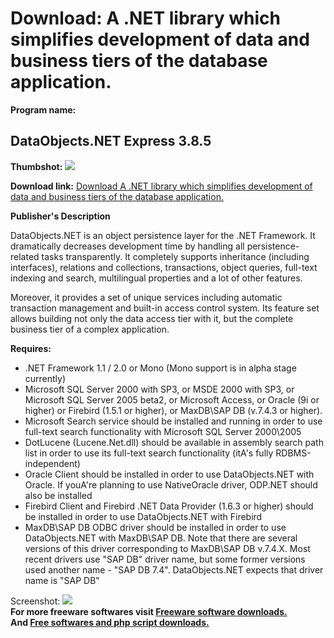 # Download: A .NET library which simplifies development of data and business tiers of the database application.

**Program name:**

## DataObjects.NET Express 3.8.5

  
**Thumbshot:** ![](http://www.freewarefiles.com/screenshot/nopic.gif)   
  
**Download link:** [Download A .NET library which simplifies development of data and business tiers of the database application.](http://freesoftwares.boysofts.com/DataObjectsNET-Express_program_19054.html)  
  


**Publisher's Description**  
  


DataObjects.NET is an object persistence layer for the .NET Framework. It dramatically decreases development time by handling all persistence-related tasks transparently. It completely supports inheritance (including interfaces), relations and collections, transactions, object queries, full-text indexing and search, multilingual properties and a lot of other features. 

Moreover, it provides a set of unique services including automatic transaction management and built-in access control system. Its feature set allows building not only the data access tier with it, but the complete business tier of a complex application.

**Requires:**

  * .NET Framework 1.1 / 2.0 or Mono (Mono support is in alpha stage currently) 
  * Microsoft SQL Server 2000 with SP3, or MSDE 2000 with SP3, or Microsoft SQL Server 2005 beta2, or Microsoft Access, or Oracle (9i or higher) or Firebird (1.5.1 or higher), or MaxDB\SAP DB (v.7.4.3 or higher). 
  * Microsoft Search service should be installed and running in order to use full-text search functionality with Microsoft SQL Server 2000\2005 
  * DotLucene (Lucene.Net.dll) should be available in assembly search path list in order to use its full-text search functionality (itA's fully RDBMS-independent) 
  * Oracle Client should be installed in order to use DataObjects.NET with Oracle. If youA're planning to use NativeOracle driver, ODP.NET should also be installed 
  * Firebird Client and Firebird .NET Data Provider (1.6.3 or higher) should be installed in order to use DataObjects.NET with Firebird 
  * MaxDB\SAP DB ODBC driver should be installed in order to use DataObjects.NET with MaxDB\SAP DB. Note that there are several versions of this driver corresponding to MaxDB\SAP DB v.7.4.X. Most recent drivers use "SAP DB" driver name, but some former versions used another name - "SAP DB 7.4". DataObjects.NET expects that driver name is "SAP DB" 

  
  
Screenshot: ![](http://www.freewarefiles.com/screenshot/nopic.gif)   
**For more freeware softwares visit [Freeware software downloads.](http://freesoftwares.boysofts.com/)**   
**And [Free softwares and php script downloads.](http://www.boysofts.com/)**
